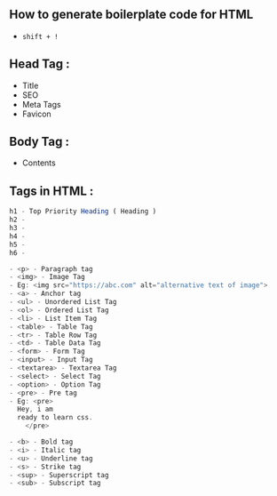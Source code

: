 ## How to generate boilerplate code for HTML

- `shift + !`

## Head Tag :

- Title
- SEO
- Meta Tags
- Favicon

## Body Tag :

- Contents

## Tags in HTML :

```js
h1 - Top Priority Heading ( Heading )
h2 -
h3 -
h4 -
h5 -
h6 -

- <p> - Paragraph tag
- <img> - Image Tag
- Eg: <img src="https://abc.com" alt="alternative text of image">
- <a> - Anchor tag
- <ul> - Unordered List Tag
- <ol> - Ordered List Tag
- <li> - List Item Tag
- <table> - Table Tag
- <tr> - Table Row Tag
- <td> - Table Data Tag
- <form> - Form Tag
- <input> - Input Tag
- <textarea> - Textarea Tag
- <select> - Select Tag
- <option> - Option Tag
- <pre> - Pre tag
- Eg: <pre>
  Hey, i am
  ready to learn css.
    </pre>

- <b> - Bold tag
- <i> - Italic tag
- <u> - Underline tag
- <s> - Strike tag
- <sup> - Superscript tag
- <sub> - Subscript tag

```
